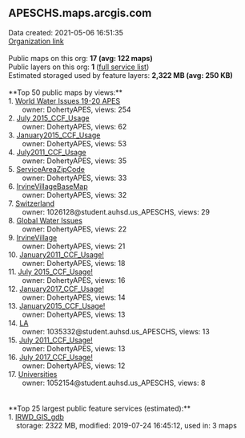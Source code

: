 <h2>APESCHS.maps.arcgis.com</h2> Data created: 2021-05-06 16:51:35 <br /><a target='new' href='https://APESCHS.maps.arcgis.com'>Organization link</a><br /><br />Public maps on this org: <b>17 (avg: 122 maps)</b><br />Public layers on this org: <b>1 </b>(<a target='new' href='https://services.arcgis.com/UugzhE8Q0CpcVEWh/ArcGIS/rest/services'>full service list</a>)<br />Estimated storaged used by feature layers: <b>2,322 MB (avg: 250 KB)</b><br /><br />**Top 50 public maps by views:**<br />  1. <a target='new' href='https://www.arcgis.com/home/item.html?id=272c920bf37a4486b6b9830f4cd4bd65'>World Water Issues 19-20 APES</a> <br />  &nbsp;&nbsp;&nbsp;&nbsp; &nbsp;&nbsp;owner: DohertyAPES, views: 254<br />  2. <a target='new' href='https://www.arcgis.com/home/item.html?id=70919cfa348a4abdad4a7fa36eab7c2a'>July 2015_CCF_Usage</a> <br />  &nbsp;&nbsp;&nbsp;&nbsp; &nbsp;&nbsp;owner: DohertyAPES, views: 62<br />  3. <a target='new' href='https://www.arcgis.com/home/item.html?id=459a1c0faef04d55a00aab77e74c2f09'>January2015_CCF_Usage</a> <br />  &nbsp;&nbsp;&nbsp;&nbsp; &nbsp;&nbsp;owner: DohertyAPES, views: 53<br />  4. <a target='new' href='https://www.arcgis.com/home/item.html?id=9d1cb0a176f04263b02d67f6bb62df36'>July2011_CCF_Usage</a> <br />  &nbsp;&nbsp;&nbsp;&nbsp; &nbsp;&nbsp;owner: DohertyAPES, views: 35<br />  5. <a target='new' href='https://www.arcgis.com/home/item.html?id=5d43689afc8e4f73a6c132f8acd49d57'>ServiceAreaZipCode</a> <br />  &nbsp;&nbsp;&nbsp;&nbsp; &nbsp;&nbsp;owner: DohertyAPES, views: 33<br />  6. <a target='new' href='https://www.arcgis.com/home/item.html?id=01d84e2fbc7e42d3b723ef21a8f6ccb8'>IrvineVillageBaseMap</a> <br />  &nbsp;&nbsp;&nbsp;&nbsp; &nbsp;&nbsp;owner: DohertyAPES, views: 32<br />  7. <a target='new' href='https://www.arcgis.com/home/item.html?id=38cff5af5a484364a39050256b40ede2'>Switzerland</a> <br />  &nbsp;&nbsp;&nbsp;&nbsp; &nbsp;&nbsp;owner: 1026128@student.auhsd.us_APESCHS, views: 29<br />  8. <a target='new' href='https://www.arcgis.com/home/item.html?id=3f1bdb8bc7d5479e8537cc1d7bdea6c7'>Global Water Issues</a> <br />  &nbsp;&nbsp;&nbsp;&nbsp; &nbsp;&nbsp;owner: DohertyAPES, views: 22<br />  9. <a target='new' href='https://www.arcgis.com/home/item.html?id=3013f16ba835462686a752bc9c118582'>IrvineVillage</a> <br />  &nbsp;&nbsp;&nbsp;&nbsp; &nbsp;&nbsp;owner: DohertyAPES, views: 21<br />  10. <a target='new' href='https://www.arcgis.com/home/item.html?id=d3d065894df04a029aafa51b7c5f29ea'>January2011_CCF_Usage!</a> <br />  &nbsp;&nbsp;&nbsp;&nbsp; &nbsp;&nbsp;owner: DohertyAPES, views: 18<br />  11. <a target='new' href='https://www.arcgis.com/home/item.html?id=0dfd72a05e5d4bc682525cd9ef089c1f'>July 2015_CCF_Usage!</a> <br />  &nbsp;&nbsp;&nbsp;&nbsp; &nbsp;&nbsp;owner: DohertyAPES, views: 16<br />  12. <a target='new' href='https://www.arcgis.com/home/item.html?id=0640e3f44fa24148af94adb5b091ce92'>January2017_CCF_Usage!</a> <br />  &nbsp;&nbsp;&nbsp;&nbsp; &nbsp;&nbsp;owner: DohertyAPES, views: 14<br />  13. <a target='new' href='https://www.arcgis.com/home/item.html?id=618b0fe10bfd4ac98315ae2fcc8f40b2'>January2015_CCF_Usage!</a> <br />  &nbsp;&nbsp;&nbsp;&nbsp; &nbsp;&nbsp;owner: DohertyAPES, views: 13<br />  14. <a target='new' href='https://www.arcgis.com/home/item.html?id=be96090e8a524968bbf4095842656830'>LA</a> <br />  &nbsp;&nbsp;&nbsp;&nbsp; &nbsp;&nbsp;owner: 1035332@student.auhsd.us_APESCHS, views: 13<br />  15. <a target='new' href='https://www.arcgis.com/home/item.html?id=572ff024f0ee447987e0052cc670d455'>July 2011_CCF_Usage!</a> <br />  &nbsp;&nbsp;&nbsp;&nbsp; &nbsp;&nbsp;owner: DohertyAPES, views: 13<br />  16. <a target='new' href='https://www.arcgis.com/home/item.html?id=b48514abe53846e4a56d021a584cf0c0'>July 2017_CCF_Usage!</a> <br />  &nbsp;&nbsp;&nbsp;&nbsp; &nbsp;&nbsp;owner: DohertyAPES, views: 12<br />  17. <a target='new' href='https://www.arcgis.com/home/item.html?id=0d12698a7178417fa7b25e9cf6c49ed3'>Universities</a> <br />  &nbsp;&nbsp;&nbsp;&nbsp; &nbsp;&nbsp;owner: 1052154@student.auhsd.us_APESCHS, views: 8<br /><br /><br />**Top 25 largest public feature services (estimated):**<br /> 1. <a target='new' href='https://www.arcgis.com/home/item.html?id=36595579c973435fbca3516022ba39ab'>IRWD_GIS_gdb</a><br /> &nbsp;&nbsp;&nbsp;&nbsp;storage: 2322 MB, modified: 2019-07-24 16:45:12,  used in: 3 maps<br />